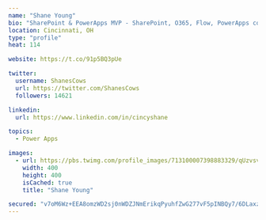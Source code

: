 ```yaml
---
name: "Shane Young"
bio: "SharePoint & PowerApps MVP - SharePoint, O365, Flow, PowerApps consulting? @PowerApps911 | Pure Snark? You found it."
location: Cincinnati, OH
type: "profile"
heat: 114

website: https://t.co/91p5BQ3pUe

twitter:
  username: ShanesCows
  url: https://twitter.com/ShanesCows
  followers: 14621

linkedin:
  url: https://www.linkedin.com/in/cincyshane

topics:
  - Power Apps

images:
  - url: https://pbs.twimg.com/profile_images/713100007398883329/qUzvsvQ3_400x400.jpg
    width: 400
    height: 400
    isCached: true
    title: "Shane Young"

secured: "v7oM6Wz+EEA8omzWD2sj0nWDZJNmErikqPyuhfZwG277vF5pINBQy7/6DLaxznU71YOP5ufuFePICwaAqgTn4NVSdQZoqOinKpyVFotjlqmzqA9fPFkIGGFw6xnXrp5eEe9Aw+R9eobxE3vr/U5GTbvTXzocPKHl47qFs3HHJuNIrlpu0UFNOy5sHSLhi4K4atf7G+oWhd8Mhdeh9+C1GzzshaP2uB93c1Jmvq2d39YZbydNcnf3jfcld8SPHbLa5aFR1fyCb5WM7rcfZV5N2Kyc+BQohy292at6DkPmwli/upti+HYjPJ3Zk/Nfgib+ukk80Vkosxox2U+uEVmo6YPsr80b3J73SzLUJapfHv21lmu77gI5jj8RzFlH1Nrg+R/Vm3eBM8F27FjoIxFpbbLghdeh+AVwTRdakiiMz6c=;ANdZ626VmeSHuSoB0pILbA=="
---
```


